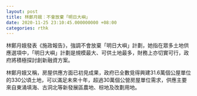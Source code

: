 ```yaml
---
layout: post
title: 林鄭月娥︰不會放棄「明日大嶼」
date: 2020-11-25 23:10:45.000000000 +08:00
categories: rthk
---
```


林鄭月娥發表《施政報告》，強調不會放棄「明日大嶼」計劃，她指在眾多土地供應選項中，「明日大嶼」計劃是規模最大、可供土地最多，財務上亦切實可行，政府將積極探討創新融資方案。

林鄭月娥又稱，房屋供應方面已初見成果，政府已全數覓得興建31.6萬個公屋單位的330公頃土地，可以滿足未來十年，超過30萬個公營房屋單位需求，供應主要來自東涌填海、古洞北等新發展區農地、棕地及改劃用地。
